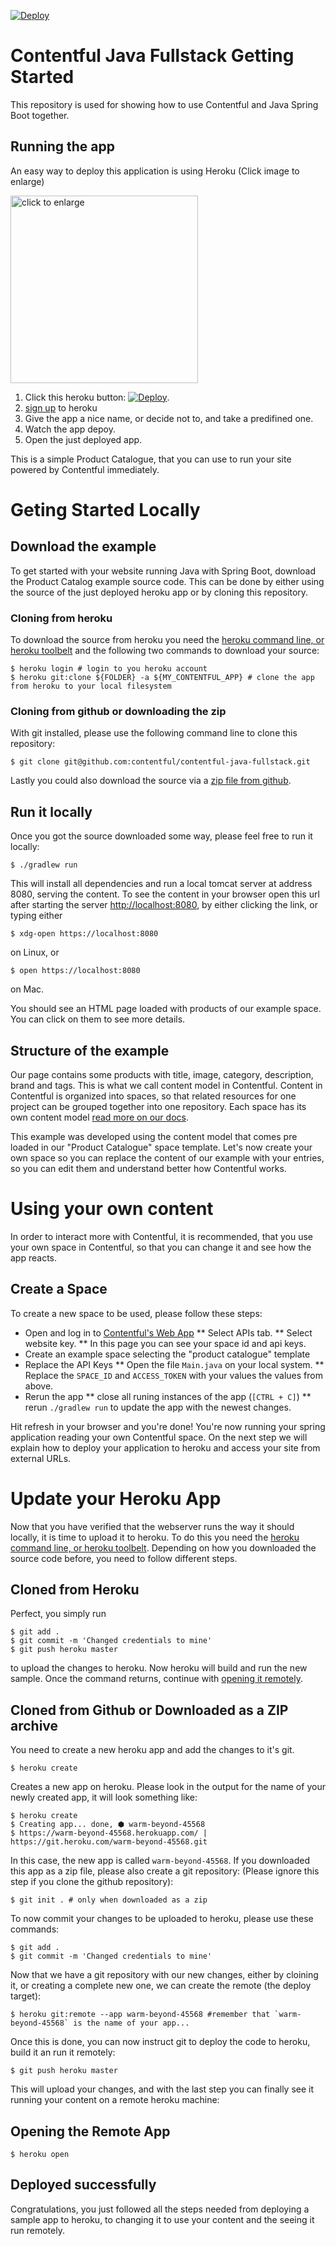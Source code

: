 [![Deploy](https://www.herokucdn.com/deploy/button.svg)](https://heroku.com/deploy?template=https://github.com/contentful/contentful-java-fullstack)

Contentful Java Fullstack Getting Started
=========================================

This repository is used for showing how to use Contentful and Java Spring Boot together.

## Running the app

An easy way to deploy this application is using Heroku (Click image to enlarge)


<img src="/assets/deploying-to-heroku.gif" alt="click to enlarge" height="300">


1. Click this heroku button: [![Deploy](https://www.herokucdn.com/deploy/button.svg)](https://heroku.com/deploy).
1. [sign up](https://id.heroku.com/signup/www-header) to heroku
1. Give the app a nice name, or decide not to, and take a predifined one.
1. Watch the app depoy.
1. Open the just deployed app.

This is a simple Product Catalogue, that you can use to run your site powered by Contentful immediately.

# Geting Started Locally

## Download the example

To get started with your website running Java with Spring Boot, download the Product Catalog example source code. This can be done by either using the source of the just deployed heroku app or by cloning this repository.

### Cloning from heroku

To download the source from heroku you need the [heroku command line, or heroku toolbelt](https://devcenter.heroku.com/articles/heroku-command-line) and the following two commands to download your source:

```shell
$ heroku login # login to you heroku account
$ heroku git:clone ${FOLDER} -a ${MY_CONTENTFUL_APP} # clone the app from heroku to your local filesystem
```

### Cloning from github or downloading the zip

With git installed, please use the following command line to clone this repository:

```shell
$ git clone git@github.com:contentful/contentful-java-fullstack.git
```

Lastly you could also download the source via a [zip file from github](https://github.com/contentful/contentful-java-fullstack/archive/master.zip).

## Run it locally

Once you got the source downloaded some way, please feel free to run it locally:

```shell
$ ./gradlew run
```

This will install all dependencies and run a local tomcat server at address 8080, serving the content. To see the content in your browser open this url after starting the server [http://localhost:8080](http://localhost:8080), by either clicking the link, or typing either

```shell
$ xdg-open https://localhost:8080
```
on Linux, or

```shell
$ open https://localhost:8080
```

on Mac.

You should see an HTML page loaded with products of our example space. You can click on them to see more details.


## Structure of the example

Our page contains some products with title, image, category, description, brand and tags. This is what we call content model in Contentful.
Content in Contentful is organized into spaces, so that related resources for one project can be grouped together into one repository. Each space has its own content model [read more on our docs](https://www.contentful.com/developers/docs/concepts/data-model/).

This example was developed using the content model that comes pre loaded in our "Product Catalogue" space template.
Let\'s now create your own space so you can replace the content of our example with your entries, so you can edit them and understand better how Contentful works.

# Using your own content

In order to interact more with Contentful, it is recommended, that you use your own space in Contentful, so that you can change it and see how the app reacts.

## Create a Space

To create a new space to be used, please follow these steps:

* Open and log in to [Contentful's Web App](https://app.contentful.com)
** Select APIs tab.
** Select website key.
** In this page you can see your space id and api keys.
* Create an example space selecting the "product catalogue" template
* Replace the API Keys
** Open the file `Main.java` on your local system.
** Replace the `SPACE_ID` and `ACCESS_TOKEN` with your values the values from above.
* Rerun the app
** close all runing instances of the app (`[CTRL + C]`)
** rerun `./gradlew run` to update the app with the newest changes.

Hit refresh in your browser and you\'re done! You\'re now running your spring application reading your own Contentful space.
On the next step we will explain how to deploy your application to heroku and access your site from external URLs.

# Update your Heroku App

Now that you have verified that the webserver runs the way it should locally, it is time to upload it to heroku. To do this you need the [heroku command line, or heroku toolbelt](https://devcenter.heroku.com/articles/heroku-command-line). Depending on how you downloaded the source code before, you need to follow different steps.

## Cloned from Heroku

Perfect, you simply run

```shell
$ git add .
$ git commit -m 'Changed credentials to mine'
$ git push heroku master
```

to upload the changes to heroku. Now heroku will build and run the new sample. Once the command returns, continue with [opening it remotely](#opening-the-remote-app).

## Cloned from Github or Downloaded as a ZIP archive

You need to create a new heroku app and add the changes to it's git.

```shell
$ heroku create
```

Creates a new app on heroku. Please look in the output for the name of your newly created app, it will look something like:

```shell
$ heroku create
$ Creating app... done, ⬢ warm-beyond-45568
$ https://warm-beyond-45568.herokuapp.com/ | https://git.heroku.com/warm-beyond-45568.git
```

In this case, the new app is called `warm-beyond-45568`. If you downloaded this app as a zip file, please also create a git repository: (Please ignore this step if you clone the github repository):

```shell
$ git init . # only when downloaded as a zip
```
To now commit your changes to be uploaded to heroku, please use these commands:

```shell
$ git add .
$ git commit -m 'Changed credentials to mine'
```

Now that we have a git repository with our new changes, either by cloining it, or creating a complete new one, we can create the remote (the deploy target):

```shell
$ heroku git:remote --app warm-beyond-45568 #remember that `warm-beyond-45568` is the name of your app...
```

Once this is done, you can now instruct git to deploy the code to heroku, build it an run it remotely:
```shell
$ git push heroku master
```

This will upload your changes, and with the last step you can finally see it running your content on a remote heroku machine:

## Opening the Remote App

```shell
$ heroku open
```

## Deployed successfully

Congratulations, you just followed all the steps needed from deploying a sample app to heroku, to changing it to use your content and the seeing it run remotely.
